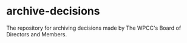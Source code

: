 # archive-decisions
The repository for archiving decisions made by The WPCC's Board of Directors and Members.
